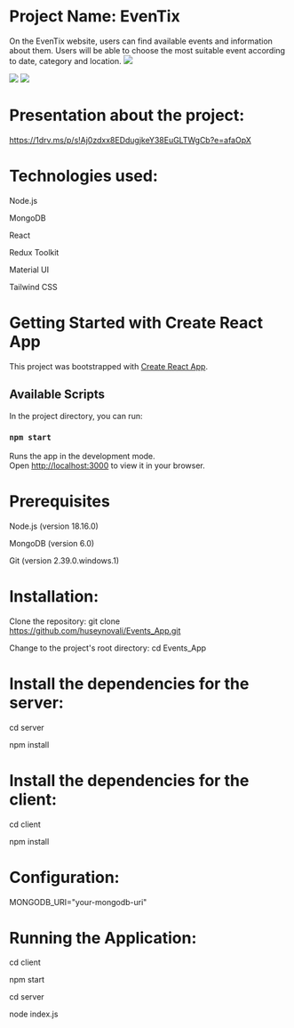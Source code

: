 # Project Name: EvenTix
On the EvenTix website, users can find available events and information about them. Users will be able to choose the most suitable event according to date, category and location.
<img src="https://github.com/huseynovali/Events_App/assets/114071477/87f7b327-1612-4db0-9669-e6c493337215">

<img src="https://github.com/huseynovali/Events_App/assets/114071477/b1179ea7-a68b-45a6-b009-afa124f7a814">

<img src="https://github.com/huseynovali/Events_App/assets/114071477/2ec0d67a-1aaf-459a-b648-cc6488e01d91">
     
 
 
# Presentation about the project: 
https://1drv.ms/p/s!Aj0zdxx8EDdugjkeY38EuGLTWgCb?e=afaOpX
# Technologies used:
Node.js

MongoDB

React

Redux Toolkit

Material UI

Tailwind CSS

# Getting Started with Create React App
This project was bootstrapped with [Create React App](https://github.com/facebook/create-react-app).
## Available Scripts
In the project directory, you can run:
### `npm start`
Runs the app in the development mode.\
Open [http://localhost:3000](http://localhost:3000) to view it in your browser.


# Prerequisites
Node.js (version 18.16.0)

MongoDB (version 6.0)

Git (version 2.39.0.windows.1)

# Installation:
Clone the repository: git clone https://github.com/huseynovali/Events_App.git

Change to the project's root directory: cd Events_App

# Install the dependencies for the server:
cd server

npm install

# Install the dependencies for the client:
cd client

npm install

# Configuration:
MONGODB_URI="your-mongodb-uri"

 # Running the Application:
cd client

npm start

cd server

node index.js

  

  

